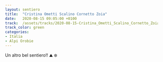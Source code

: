 ```yaml
---
layout: sentiero
title:  "Cristina Ometti Scalino Cornetto Zoia"
date:   2020-08-15 09:05:00 +0100
track:  /assets/tracks/2020-08-15-Cristina_Ometti_Scalino_Cornetto_Zoia.gpx
track_color: green
categories:
- Italia
- Alpi Orobie
---
```


Un altro bel sentiero!! :mountain: :snowflake: